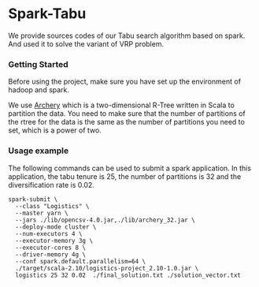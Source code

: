 # Spark-Tabu

We provide sources codes of our Tabu search algorithm based on spark. And used it to solve the variant of VRP problem.

### Getting Started

Before using the project, make sure you have set up the environment of hadoop and spark.

We use [Archery](https://github.com/meetup/archery) which is a two-dimensional R-Tree written in Scala to partition the data. You need to make sure that the number of partitions of the rtree for the data is the same as the number of partitions you need to set, which is a power of two.

### Usage example

The following commands can be used to submit a spark application. In this application, the tabu tenure is 25, the number of partitions is 32 and the diversification rate is 0.02.

```
spark-submit \
  --class "Logistics" \
  --master yarn \
  --jars ./lib/opencsv-4.0.jar,./lib/archery_32.jar \
  --deploy-mode cluster \
  --num-executors 4 \
  --executor-memory 3g \
  --executor-cores 8 \
  --driver-memory 4g \
  --conf spark.default.parallelism=64 \
  ./target/scala-2.10/logistics-project_2.10-1.0.jar \
  logistics 25 32 0.02  ./final_solution.txt ./solution_vector.txt
  ```
